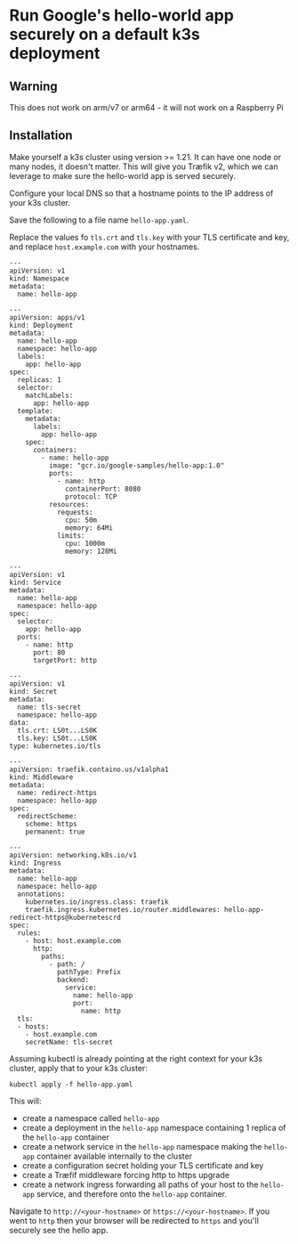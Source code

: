 # Run Google's hello-world app securely on a default k3s deployment

## Warning

This does not work on arm/v7 or arm64 - it will not work on a Raspberry Pi

## Installation

Make yourself a k3s cluster using version >= 1.21. It can have one node or many nodes, it doesn't matter. This will give you Træfik v2, which we can leverage to make sure the hello-world app is served securely.

Configure your local DNS so that a hostname points to the IP address of your k3s cluster.

Save the following to a file name `hello-app.yaml`.

Replace the values fo `tls.crt` and `tls.key` with your TLS certificate and key, and replace `host.example.com` with your hostnames.

    ---
    apiVersion: v1
    kind: Namespace
    metadata:
      name: hello-app

    ---
    apiVersion: apps/v1
    kind: Deployment
    metadata:
      name: hello-app
      namespace: hello-app
      labels:
        app: hello-app
    spec:
      replicas: 1
      selector:
        matchLabels:
          app: hello-app
      template:
        metadata:
          labels:
            app: hello-app
        spec:
          containers:
            - name: hello-app
              image: "gcr.io/google-samples/hello-app:1.0"
              ports:
                - name: http
                  containerPort: 8080
                  protocol: TCP
              resources:
                requests:
                  cpu: 50m
                  memory: 64Mi
                limits:
                  cpu: 1000m
                  memory: 128Mi

    ---
    apiVersion: v1
    kind: Service
    metadata:
      name: hello-app
      namespace: hello-app
    spec:
      selector:
        app: hello-app
      ports:
        - name: http
          port: 80
          targetPort: http

    ---
    apiVersion: v1
    kind: Secret
    metadata:
      name: tls-secret
      namespace: hello-app
    data:
      tls.crt: LS0t...LS0K
      tls.key: LS0t...LS0K
    type: kubernetes.io/tls

    ---
    apiVersion: traefik.containo.us/v1alpha1
    kind: Middleware
    metadata:
      name: redirect-https
      namespace: hello-app
    spec:
      redirectScheme:
        scheme: https
        permanent: true

    ---
    apiVersion: networking.k8s.io/v1
    kind: Ingress
    metadata:
      name: hello-app
      namespace: hello-app
      annotations:
        kubernetes.io/ingress.class: traefik
        traefik.ingress.kubernetes.io/router.middlewares: hello-app-redirect-https@kubernetescrd
    spec:
      rules:
        - host: host.example.com
          http:
            paths:
              - path: /
                pathType: Prefix
                backend:
                  service:
                    name: hello-app
                    port:
                      name: http
      tls:
      - hosts:
        - host.example.com
        secretName: tls-secret

Assuming kubectl is already pointing at the right context for your k3s cluster, apply that to your k3s cluster:

    kubectl apply -f hello-app.yaml

This will:

- create a namespace called `hello-app`
- create a deployment in the `hello-app` namespace containing 1 replica of the `hello-app` container
- create a network service in the `hello-app` namespace making the `hello-app` container available internally to the cluster
- create a configuration secret holding your TLS certificate and key
- create a Træfif middleware forcing http to https upgrade
- create a network ingress forwarding all paths of your host to the `hello-app` service, and therefore onto the `hello-app` container.

Navigate to `http://<your-hostname>` or `https://<your-hostname>`. If you went to `http` then your browser will be redirected to `https` and you'll securely see the hello app.
